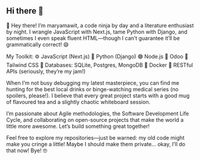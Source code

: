 ## Hi there 👋
👋 Hey there! I’m maryamawit, a code ninja by day and a literature enthusiast by night. I wrangle JavaScript with Next.js, tame Python with Django, and sometimes I even speak fluent HTML—though I can’t guarantee it’ll be grammatically correct! 😄

My Toolkit:
⚙️ JavaScript (Next.js)
🐍 Python (Django)
🟢 Node.js
🐍 Odoo
🎨 Tailwind CSS
💾 Databases: SQLite, Postgres, MongoDB
🐳 Docker
🔗 RESTful APIs (seriously, they’re my jam!)

When I’m not busy debugging my latest masterpiece, you can find me hunting for the best local drinks or binge-watching medical series (no spoilers, please!). I believe that every great project starts with a good mug of flavoured tea and a slightly chaotic whiteboard session.

I’m passionate about Agile methodologies, the Software Development Life Cycle, and collaborating on open-source projects that make the world a little more awesome. Let’s build something great together!

Feel free to explore my repositories—just be warned: my old code might make you cringe a little! Maybe I should make them private... okay, I’ll do that now! Bye! 🤓


<!--
**Mariamawitseifu/mariamawitseifu** is a ✨ _special_ ✨ repository because its `README.md` (this file) appears on your GitHub profile.

Here are some ideas to get you started:

- 🔭 I’m currently working on ...
- 🌱 I’m currently learning ...
- 👯 I’m looking to collaborate on ...
- 🤔 I’m looking for help with ...
- 💬 Ask me about ...
- 📫 How to reach me: ...
- 😄 Pronouns: ...
- ⚡ Fun fact: ...
-->
